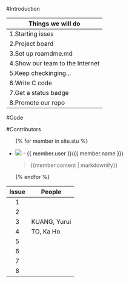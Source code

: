 #Introduction

| Things we will do             |
| ------------------------------|
|1.Starting isses               |
|2.Project board                |
|3.Set up reamdme.md            |
|4.Show our team to the Internet|
|5.Keep checkinging...          |
|6.Write C code                 |
|7.Get a status badge           |
|8.Promote our repo             |

#Code

#Contributors
<ul>
{% for member in site.stu %}
  <li>
  <p> <img src="{{member.image}}"> - {{ member.user }}({{ member.name }})
  <br>
  <blockquote>{{member.content | markdownify}}</blockquote>
  </p>
  </li>
{% endfor %}
</ul>


| Issue |People      |
|:-----:|------------|
| 1     |            |
| 2     |            |
| 3     |KUANG, Yurui|
| 4     |TO, Ka Ho   |
| 5     |            |
| 6     |            |
| 7     |            |
| 8     |            |
